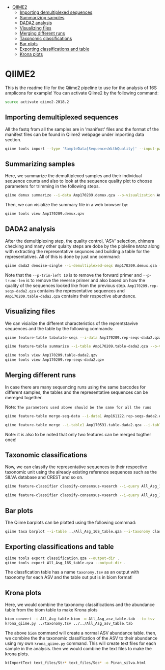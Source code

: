 -   [QIIME2](#qiime2)
    -   [Importing demultiplexed sequences](#import-and-demultiplex-sequences)
    -   [Summarizing samples](#summarizing-samples)
    -   [DADA2 analysis](#dada2-analysis)
    -   [Visualizing files](#visualizing-files)
    -   [Merging different runs](#merging-different-runs)
    -   [Taxonomic classifications](#taxonomic-classifications)
    -   [Bar plots](#bar-plots)
    -   [Exporting classifications and table](#exporting-classifications-and-table)
    -   [Krona plots](#krona-plots)

QIIME2
======

This is the readme file for the Qiime2 pipeline to use for the analysis of 16S amplicons for example! You can activate Qiime2 by the following command:

``` bash
source activate qiime2-2018.2
```

Importing demultiplexed sequences
---------------------------------

All the fastq from all the samples are in 'manifest' files and the format of the manifest files can be found in Qiime2 webpage under importing data section.

``` bash
qiime tools import --type 'SampleData[SequencesWithQuality]' --input-path samples_manifest.txt --output-path Piran_amp_27_03_2018.qza --source-format SingleEndFastqManifestPhred33
```


Summarizing samples
-------------------

Here, we summarize the demultiplexed samples and their individual sequence counts and also to look at the sequence quality plot to choose parameters for trimming in the following steps.

``` bash
qiime demux summarize --i-data Amp170209.demux.qza --o-visualization Amp170209.demux.qzv
```

Then, we can visialize the summary file in a web browser by:

``` bash
qiime tools view Amp170209.demux.qzv
```

DADA2 analysis
--------------

After the demultiplexing step, the quality control, 'ASV' selection, chimera checking and many other qulaity steps are dobe by the pipleline `DADA2` along with extracting the representative sequnces and building a table for the representatives. All of this is done by just one command:

``` bash
qiime dada2 denoise-single --i-demultiplexed-seqs Amp170209.demux.qza --p-trim-left 10 --p-trunc-len 245 --p-n-threads 5 --o-representative-sequences Amp170209.rep-seqs-dada2.qza --o-table Amp170209.table-dada2.qza
```

Note that the `--p-trim-left 10` is to remove the forward primer and `--p-trunc-len` is to remove the reverse primer and also based on how the quality of the sequences looked like from the previous step. `Amp170209.rep-seqs-dada2.qza` contains the representative sequences and `Amp170209.table-dada2.qza` contains their respective abundance.

Visualizing files
-----------------

We can visialize the different characteristics of the reprentstavive sequences and the table by the following commands:

``` bash
qiime feature-table tabulate-seqs --i-data Amp170209.rep-seqs-dada2.qza --o-visualization Amp170209.rep-seqs-dada2.qzv

qiime feature-table summarize --i-table Amp170209.table-dada2.qza --o-visualization Amp170209.table-dada2.qzv --m-sample-metadata-file Comb_4ITruns_map.txt

qiime tools view Amp170209.table-dada2.qzv
qiime tools view Amp170209.rep-seqs-dada2.qzv
```

Merging different runs
----------------------

In case there are many sequencing runs using the same barcodes for different samples, the tables and the representative sequences can be mereged together.

Note: `The parameters used above should be the same for all the runs`

``` bash
qiime feature-table merge-seq-data --i-data1 Amp161122.rep-seqs-dada2.qza --i-data2 Amp170531.rep-seqs-dada2.qza --o-merged-data merged_seq.qza

qiime feature-table merge --i-table1 Amp170531.table-dada2.qza --i-table2 Amp170602.table-dada2.qza --o-merged-table merged_table2.qza
```

Note: it is also to be noted that only two features can be merged togther once!

Taxonomic classifications
-------------------------

Now, we can classify the representative sequences to their respective taxonomic unit using the already existing reference sequences such as the SILVA database and CREST and so on.

``` bash
qiime feature-classifier classify-consensus-vsearch --i-query All_Asg_16S_rep_seqs.qza --i-reference-reads ~/Files/Database/Qiime2/Silva_128_Q2/16S_SILVA128_99_otus.qza --i-reference-taxonomy ~/Files/Database/Qiime2/Silva_128_Q2/16S_SILVA128_99_taxa.qza --p-threads 5 --output-dir Silva_classified

qiime feature-classifier classify-consensus-vsearch --i-query All_Asg_16S_rep_seqs.qza --i-reference-reads ~/Files/Database/Qiime2/Crest_Q2/Crest_97_otus.qza --i-reference-taxonomy ~/Files/Database/Qiime2/Crest_Q2/Crest_97_taxa.qza --p-threads 5 --output-dir Crest_classified
```

Bar plots
---------

The Qiime barplots can be plotted using the following commnad:

``` bash
qiime taxa barplot --i-table ../All_Asg_16S_table.qza --i-taxonomy classification.qza --m-metadata-file ../Comb_4ITruns_map.txt --o-visualization silva_taxa-bar-plots.qzv
```

Exporting classifications and table
-----------------------------------

``` bash
qiime tools export classification.qza --output-dir .
qiime tools export All_Asg_16S_table.qza --output-dir .
```

The classfication table has a name `taxonomy.tsv` as an output with taxonomy for each ASV and the table out put is in biom format!

Krona plots
-----------

Here, we would combine the taxonomy classifications and the abundance table from the biom table to make Krona plots

``` bash
biom convert -i All_Asg-table.biom -o All_Asg_asv_table.tab --to-tsv
krona_qiime.py ../taxonomy.tsv ../../All_Asg_asv_table.tab
```

The above `biom` command will create a normal ASV abundance table. then, we combine the the taxonomic classification of the ASV to their abundance using my own `krona_qiime.py` command. This will create text files for each sample in the analysis. then we would combine the text files to make the krona plots.

``` bash
ktImportText text_files/Str* text_files/Sec* -o Piran_silva.html
```

